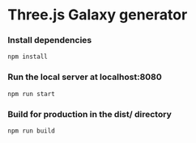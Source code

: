 # Three.js Galaxy generator

### Install dependencies

```
npm install
```

### Run the local server at localhost:8080

```
npm run start
```

### Build for production in the dist/ directory

```
npm run build
```
